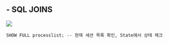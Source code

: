 
## - SQL JOINS
![](https://t1.daumcdn.net/cfile/tistory/99219C345BE91A7E32)





```
SHOW FULL processlist; -- 현재 세션 목록 확인, State에서 상태 체크
```